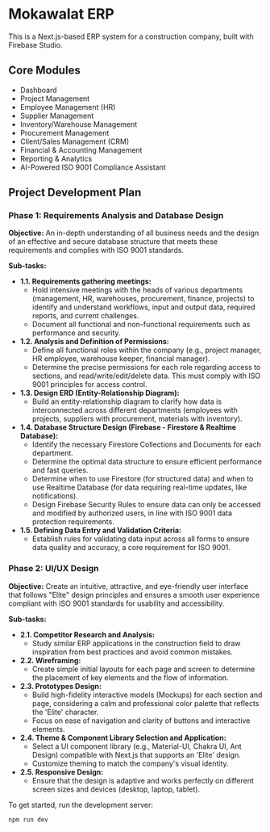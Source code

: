 # Mokawalat ERP

This is a Next.js-based ERP system for a construction company, built with Firebase Studio.

## Core Modules

- Dashboard
- Project Management
- Employee Management (HR)
- Supplier Management
- Inventory/Warehouse Management
- Procurement Management
- Client/Sales Management (CRM)
- Financial & Accounting Management
- Reporting & Analytics
- AI-Powered ISO 9001 Compliance Assistant

## Project Development Plan

### Phase 1: Requirements Analysis and Database Design

**Objective:** An in-depth understanding of all business needs and the design of an effective and secure database structure that meets these requirements and complies with ISO 9001 standards.

**Sub-tasks:**
- **1.1. Requirements gathering meetings:**
  - Hold intensive meetings with the heads of various departments (management, HR, warehouses, procurement, finance, projects) to identify and understand workflows, input and output data, required reports, and current challenges.
  - Document all functional and non-functional requirements such as performance and security.
- **1.2. Analysis and Definition of Permissions:**
  - Define all functional roles within the company (e.g., project manager, HR employee, warehouse keeper, financial manager).
  - Determine the precise permissions for each role regarding access to sections, and read/write/edit/delete data. This must comply with ISO 9001 principles for access control.
- **1.3. Design ERD (Entity-Relationship Diagram):**
  - Build an entity-relationship diagram to clarify how data is interconnected across different departments (employees with projects, suppliers with procurement, materials with inventory).
- **1.4. Database Structure Design (Firebase - Firestore & Realtime Database):**
  - Identify the necessary Firestore Collections and Documents for each department.
  - Determine the optimal data structure to ensure efficient performance and fast queries.
  - Determine when to use Firestore (for structured data) and when to use Realtime Database (for data requiring real-time updates, like notifications).
  - Design Firebase Security Rules to ensure data can only be accessed and modified by authorized users, in line with ISO 9001 data protection requirements.
- **1.5. Defining Data Entry and Validation Criteria:**
  - Establish rules for validating data input across all forms to ensure data quality and accuracy, a core requirement for ISO 9001.

### Phase 2: UI/UX Design

**Objective:** Create an intuitive, attractive, and eye-friendly user interface that follows "Elite" design principles and ensures a smooth user experience compliant with ISO 9001 standards for usability and accessibility.

**Sub-tasks:**
- **2.1. Competitor Research and Analysis:**
  - Study similar ERP applications in the construction field to draw inspiration from best practices and avoid common mistakes.
- **2.2. Wireframing:**
  - Create simple initial layouts for each page and screen to determine the placement of key elements and the flow of information.
- **2.3. Prototypes Design:**
  - Build high-fidelity interactive models (Mockups) for each section and page, considering a calm and professional color palette that reflects the 'Elite' character.
  - Focus on ease of navigation and clarity of buttons and interactive elements.
- **2.4. Theme & Component Library Selection and Application:**
  - Select a UI component library (e.g., Material-UI, Chakra UI, Ant Design) compatible with Next.js that supports an 'Elite' design.
  - Customize theming to match the company's visual identity.
- **2.5. Responsive Design:**
  - Ensure that the design is adaptive and works perfectly on different screen sizes and devices (desktop, laptop, tablet).

To get started, run the development server:

```bash
npm run dev
```
